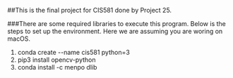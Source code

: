 ##This is the final project for CIS581 done by Project 25. 

###There are some required libraries to execute this program.
Below is the steps to set up the environment.
Here we are assuming you are woring on macOS. 

1. conda create --name cis581 python=3
2. pip3 install opencv-python
3. conda install -c menpo dlib
